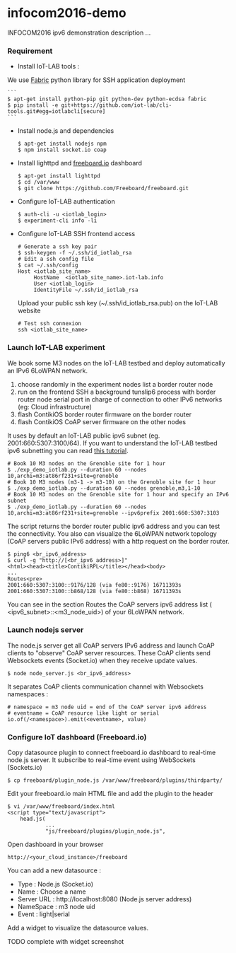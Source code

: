 # infocom2016-demo

INFOCOM2016 ipv6 demonstration description ...

### Requirement

* Install IoT-LAB tools :

We use [Fabric](http://www.fabfile.org/) python library for SSH application deployment

    ```
    $ apt-get install python-pip git python-dev python-ecdsa fabric
    $ pip install -e git+https://github.com/iot-lab/cli-tools.git#egg=iotlabcli[secure]
    ```
    
* Install node.js and dependencies
    ```
    $ apt-get install nodejs npm
    $ npm install socket.io coap
    ```

* Install lighttpd and [freeboard.io](https://freeboard.io/) dashboard
   ```
   $ apt-get install lighttpd
   $ cd /var/www
   $ git clone https://github.com/Freeboard/freeboard.git
   ```

* Configure IoT-LAB authentication
   ```  
   $ auth-cli -u <iotlab_login>
   $ experiment-cli info -li
   ```
   
* Configure IoT-LAB SSH frontend access
   ```
   # Generate a ssh key pair
   $ ssh-keygen -f ~/.ssh/id_iotlab_rsa
   # Edit a ssh config file
   $ cat ~/.ssh/config
   Host <iotlab_site_name>
        HostName  <iotlab_site_name>.iot-lab.info
        User <iotlab_login>
        IdentityFile ~/.ssh/id_iotlab_rsa
    ```
    Upload your public ssh key (~/.ssh/id_iotlab_rsa.pub) on the IoT-LAB website        
    ```
    # Test ssh connexion
    ssh <iotlab_site_name>
    ```

### Launch IoT-LAB experiment
We book some M3 nodes on the IoT-LAB testbed and deploy automatically an IPv6 6LoWPAN network.

1. choose randomly in the experiment nodes list a border router node
2. run on the frontend SSH a background tunslip6 process with border router node serial port in charge of connection to other IPv6 networks (eg: Cloud infrastructure)
3. flash ContikiOS border router firmware on the border router 
4. flash ContikiOS CoAP server firmware on the other nodes

It uses by default an IoT-LAB public ipv6 subnet (eg. 2001:660:5307:3100/64). If you want to understand the IoT-LAB 
testbed ipv6 subnetting you can read [this tutorial](https://www.iot-lab.info/tutorials/understand-ipv6-subnetting-on-the-fit-iot-lab-testbed/).

```
# Book 10 M3 nodes on the Grenoble site for 1 hour 
$ ./exp_demo_iotlab.py --duration 60 --nodes 10,archi=m3:at86rf231+site=grenoble
# Book 10 M3 nodes (m3-1 -> m3-10) on the Grenoble site for 1 hour 
$ ./exp_demo_iotlab.py --duration 60 --nodes grenoble,m3,1-10
# Book 10 M3 nodes on the Grenoble site for 1 hour and specify an IPv6 subnet
$ ./exp_demo_iotlab.py --duration 60 --nodes 10,archi=m3:at86rf231+site=grenoble --ipv6prefix 2001:660:5307:3103
```
    
The script returns the border router public ipv6 address and you can test the connectivity. You also can visualize
the 6LoWPAN network topology (CoAP servers public IPv6 address) with a http request on the border router.

```
$ ping6 <br_ipv6_address>
$ curl -g "http://[<br_ipv6_address>]"
<html><head><title>ContikiRPL</title></head><body>
...
Routes<pre>
2001:660:5307:3100::9176/128 (via fe80::9176) 16711393s
2001:660:5307:3100::b868/128 (via fe80::b868) 16711393s
```
You can see in the section Routes the CoAP servers ipv6 address list ( &lt;ipv6_subnet&gt;::&lt;m3_node_uid&gt;) of your 6LoWPAN network.

    
### Launch nodejs server

The node.js server get all CoAP servers IPv6 address and launch CoAP clients to "observe" CoAP server resources. These CoAP clients send Websockets events (Socket.io) when they receive update values. 
```
$ node node_server.js <br_ipv6_address>
```

It separates CoAP clients communication channel with Websockets namespaces :
```
# namespace = m3 node uid = end of the CoAP server ipv6 address
# eventname = CoAP resource like light or serial
io.of(/<namespace>).emit(<eventname>, value)
```

### Configure IoT dashboard (Freeboard.io)

Copy datasource plugin to connect freeboard.io dashboard to real-time node.js server. It subscribe to real-time event using
WebSockets (Sockets.io)

```
$ cp freeboard/plugin_node.js /var/www/freeboard/plugins/thirdparty/
```

Edit your freeboard.io main HTML file and add the plugin to the header

```
$ vi /var/www/freeboard/index.html
<script type="text/javascript">
    head.js(
            ...
            "js/freeboard/plugins/plugin_node.js",
```

Open dashboard in your browser

```
http://<your_cloud_instance>/freeboard
```

You can add a new datasource :

* Type : Node.js (Socket.io)
* Name : Choose a name 
* Server URL : http://localhost:8080 (Node.js server address)
* NameSpace : m3 node uid
* Event : light|serial

Add a widget to visualize the datasource values.

TODO complete with widget screenshot




